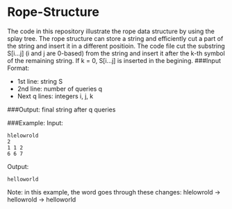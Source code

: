 # Rope-Structure
The code in this repository illustrate the rope data structure by using the splay tree. The rope structure can store a string and efficiently cut a part of the string and insert it in a different positioin.
The code file cut the substring S[i...j] (i and j are 0-based) from the string and insert it after the k-th symbol of the remaining string. If k = 0, S[i...j] is inserted in the begining.
###Input Format:
* 1st line: string S
* 2nd line: number of queries q
* Next q lines: integers i, j, k

###Output:
final string after q queries


###Example:
Input:
```
hlelowrold
2
1 1 2
6 6 7
```
Output:
```
helloworld
```
Note: in this example, the word goes through these changes: hlelowrold -> hellowrold -> helloworld
